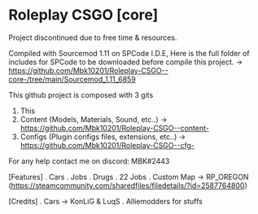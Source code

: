 # Roleplay CSGO [core]
Project discontinued due to free time & resources.

Compiled with Sourcemod 1.11 on SPCode I.D.E,
Here is the full folder of includes for SPCode to be downloaded before compile this project.
-> https://github.com/Mbk10201/Roleplay-CSGO--core-/tree/main/Sourcemod_1.11_6859

This github project is composed with 3 gits

1. This
2. Content (Models, Materials, Sound, etc..) -> https://github.com/Mbk10201/Roleplay-CSGO--content-
3. Configs (Plugin configs files, extensions, etc..) -> https://github.com/Mbk10201/Roleplay-CSGO--cfg-

For any help contact me on discord: MBK#2443


[Features]
. Cars
. Jobs
. Drugs
. 22 Jobs
. Custom Map -> RP_OREGON (https://steamcommunity.com/sharedfiles/filedetails/?id=2587764800)

[Credits]
. Cars -> KonLiG & LuqS
. Alliemodders for stuffs
